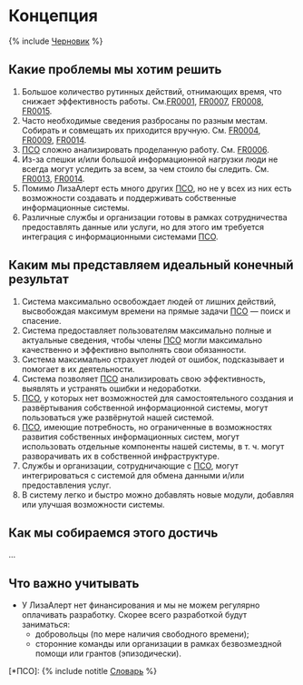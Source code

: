 # Концепция

{% include [Черновик](../_includes/draft.md) %}

## Какие проблемы мы хотим решить

1. Большое количество рутинных действий, отнимающих время, что снижает эффективность работы.
   См.[FR0001](../misc/requests/FR0001.md), [FR0007](../misc/requests/FR0007.md),
   [FR0008](../misc/requests/FR0008.md), [FR0015](../misc/requests/FR0015.md).
2. Часто необходимые сведения разбросаны по разным местам. Собирать и совмещать их приходится
   вручную. См. [FR0004](../misc/requests/FR0004.md), [FR0009](../misc/requests/FR0009.md),
   [FR0014](../misc/requests/FR0014.md).
3. [ПСО](*ПСО) сложно анализировать проделанную работу. См. [FR0006](../misc/requests/FR0006.md).
4. Из-за спешки и/или большой информационной нагрузки люди не всегда могут уследить за всем, за
   чем стоило бы следить. См. [FR0013](../misc/requests/FR0013.md),
   [FR0014](../misc/requests/FR0014.md).
5. Помимо ЛизаАлерт есть много других [ПСО](*ПСО), но не у всех из них есть возможности создавать и
   поддерживать собственные информационные системы.
6. Различные службы и организации готовы в рамках сотрудничества предоставлять данные или услуги,
   но для этого им требуется интеграция с информационными системами [ПСО](*ПСО).

## Каким мы представляем идеальный конечный результат

1. Система максимально освобождает людей от лишних действий, высвобождая максимум времени на прямые
   задачи [ПСО](*ПСО) — поиск и спасение.
2. Система предоставляет пользователям максимально полные и актуальные сведения, чтобы
   члены [ПСО](*ПСО) могли максимально качественно и эффективно выполнять свои обязанности.
3. Система максимально страхует людей от ошибок, подсказывает и помогает в их деятельности.
4. Система позволяет [ПСО](*ПСО) анализировать свою эффективность, выявлять и устранять ошибки и
   недоработки.
5. [ПСО](*ПСО), у которых нет возможностей для самостоятельного создания и развёртывания собственной
   информационной системы, могут пользоваться уже развёрнутой нашей системой.
6. [ПСО](*ПСО), имеющие потребность, но ограниченные в возможностях развития собственных
   информационных
   систем, могут использовать отдельные компоненты нашей системы, в т. ч. могут разворачивать их
   в собственной инфраструктуре.
7. Службы и организации, сотрудничающие с [ПСО](*ПСО), могут интегрироваться с системой для обмена
   данными и/или предоставления услуг.
8. В систему легко и быстро можно добавлять новые модули, добавляя или улучшая возможности системы.

## Как мы собираемся этого достичь

…

## Что важно учитывать

- У ЛизаАлерт нет финансирования и мы не можем регулярно оплачивать разработку. Скорее всего
  разработкой будут заниматься:
  - добровольцы (по мере наличия свободного времени);
  - сторонние команды или организации в рамках безвозмездной помощи или грантов (эпизодически).

[*ПСО]: {% include notitle [Словарь](../_includes/glossary/pso.md) %}
